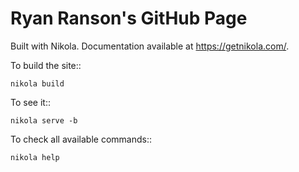 # Ryan Ranson's GitHub Page

Built with Nikola. Documentation available at https://getnikola.com/.

To build the site::

    nikola build

To see it::

    nikola serve -b

To check all available commands::

    nikola help
